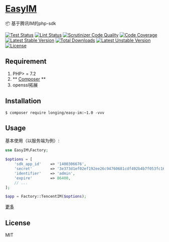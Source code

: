 <h1 align="left"><a href="https://www.easyim.cn">EasyIM</a></h1>

📦 基于腾讯IM的php-sdk


[![Test Status](https://github.com/TestsLing/easy-im/workflows/Test/badge.svg)](https://github.com/TestsLing/easy-im/actions)
[![Lint Status](https://github.com/TestsLing/easy-im/workflows/Lint/badge.svg)](https://github.com/TestsLing/easy-im/actions)
[![Scrutinizer Code Quality](https://scrutinizer-ci.com/g/TestsLing/easy-im/badges/quality-score.png?b=master)](https://scrutinizer-ci.com/g/TestsLing/easy-im/?branch=master)
[![Code Coverage](https://scrutinizer-ci.com/g/TestsLing/easy-im/badges/coverage.png?b=master)](https://scrutinizer-ci.com/g/TestsLing/easy-im/?branch=master)
[![Latest Stable Version](https://poser.pugx.org/longing/easy-im/v)](//packagist.org/packages/longing/easy-im)
[![Total Downloads](https://poser.pugx.org/longing/easy-im/downloads)](//packagist.org/packages/longing/easy-im)
[![Latest Unstable Version](https://poser.pugx.org/longing/easy-im/v/unstable)](//packagist.org/packages/longing/easy-im)
[![License](https://poser.pugx.org/longing/easy-im/license)](//packagist.org/packages/longing/easy-im)

## Requirement

1. PHP> = 7.2
2. ** [Composer](https://getcomposer.org/) **
3. openssl拓展

## Installation

```shell
$ composer require longing/easy-im:~1.0 -vvv
```
## Usage

基本使用（以服务端为例）:

```php
use EasyIM\Factory;

$options = [
    'sdk_app_id'    => '1400306676',                                                        // sdkAppId
    'secret'        => '3e373d1ef02ef192ee26c94760681cdf492b4b7f053fc16504d30a77a028e76d',  // secret
    'identifier'    => 'admin',                                                             // 管理员账号
    'expire'        => 86400,                                                               // 签名过期时间
    // ...
];

$app = Factory::TencentIM($options);
```

[更多](https://www.easyim.cn)

## License

MIT

